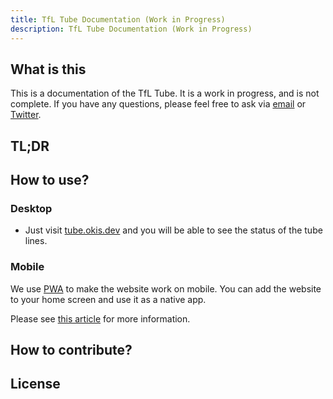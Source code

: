 ```yaml
---
title: TfL Tube Documentation (Work in Progress)
description: TfL Tube Documentation (Work in Progress)
---
```


## What is this

This is a documentation of the TfL Tube. It is a work in progress, and is not complete. If you have any questions, please feel free to ask via [email](mailto:hi@okis.dev) or [Twitter](https://twitter.com/okisdev).

## TL;DR

## How to use?

### Desktop

- Just visit [tube.okis.dev](https://tube.okis.dev) and you will be able to see the status of the tube lines.

### Mobile

We use [PWA](https://en.wikipedia.org/wiki/Progressive_web_application) to make the website work on mobile. You can add the website to your home screen and use it as a native app.

Please see [this article](https://www.cdc.gov/niosh/mining/content/hearingloss/installPWA.html) for more information.

## How to contribute?

## License
